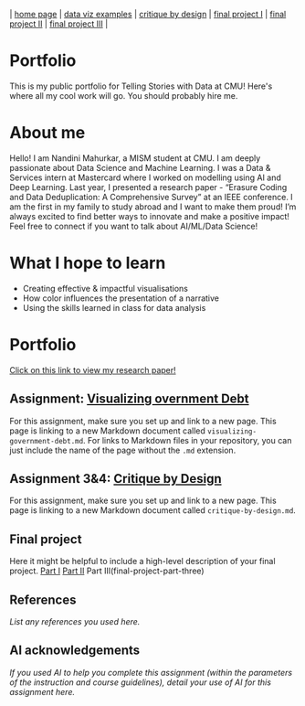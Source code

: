 | [home page](https://nandini-mahurkar.github.io/nandini-dataviz-portfolio/) | [data viz examples](dataviz-examples) | [critique by design](critique-by-design) | [final project I](final-project-part-one) | [final project II](final-project-part-two) | [final project III](final-project-part-three) |

# Portfolio
This is my public portfolio for Telling Stories with Data at CMU!  Here's where all my cool work will go.  You should probably hire me. 

# About me
Hello! I am Nandini Mahurkar, a MISM student at CMU. I am deeply passionate about Data Science and Machine Learning. I was a Data & Services intern at Mastercard where I worked on modelling using AI and Deep Learning. Last year, I presented a research paper - “Erasure Coding and Data Deduplication: A Comprehensive Survey” at an IEEE conference. 
I am the first in my family to study abroad and I want to make them proud!
I’m always excited to find better ways to innovate and make a positive impact! Feel free to connect if you want to talk about AI/ML/Data Science! 


# What I hope to learn

- Creating effective & impactful visualisations
- How color influences the presentation of a narrative
- Using the skills learned in class for data analysis

# Portfolio

[Click on this link to view my research paper!](https://ieeexplore.ieee.org/document/10512243)

## Assignment: [Visualizing overnment Debt](visualizing-government-debt)
For this assignment, make sure you set up and link to a new page.  This page is linking to a new Markdown document called `visualizing-government-debt.md`.  For links to Markdown files in your repository, you can just include the name of the page without the `.md` extension. 

## Assignment 3&4: [Critique by Design](critique-by-design)
For this assignment, make sure you set up and link to a new page.  This page is linking to a new Markdown document called `critique-by-design.md`.  

## Final project
Here it might be helpful to include a high-level description of your final project. 
[Part I](final-project-part-one)
[Part II](final-project-part-two)
Part III(final-project-part-three)

## References
_List any references you used here._

## AI acknowledgements
_If you used AI to help you complete this assignment (within the parameters of the instruction and course guidelines), detail your use of AI for this assignment here._

